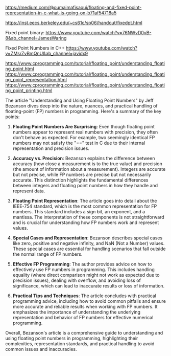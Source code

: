


https://medium.com/@oumaimafisaoui/floating-and-fixed-point-representation-in-c-what-is-going-on-b71af54718a5

https://inst.eecs.berkeley.edu/~cs61c/sp06/handout/fixedpt.html

Fixed point binary:
https://www.youtube.com/watch?v=76NWvD0vB-8&ab_channel=JamesWaring

Fixed Point Numbers in C++
https://www.youtube.com/watch?v=ZMsrZvBmQnU&ab_channel=javidx9


https://www.cprogramming.com/tutorial/floating_point/understanding_floating_point.html
https://www.cprogramming.com/tutorial/floating_point/understanding_floating_point_representation.html
https://www.cprogramming.com/tutorial/floating_point/understanding_floating_point_printing.html


The article "Understanding and Using Floating Point Numbers" by Jeff Bezanson dives deep into the nature, nuances, and practical handling of floating-point (FP) numbers in programming. Here's a summary of the key points:

1. **Floating Point Numbers Are Surprising**: Even though floating point numbers appear to represent real numbers with precision, they often don't behave as expected. For example, two seemingly identical FP numbers may not satisfy the "==" test in C due to their internal representation and precision issues.

2. **Accuracy vs. Precision**: Bezanson explains the difference between accuracy (how close a measurement is to the true value) and precision (the amount of information about a measurement). Integers are accurate but not precise, while FP numbers are precise but not necessarily accurate. This distinction highlights the fundamental differences between integers and floating point numbers in how they handle and represent data.

3. **Floating Point Representation**: The article goes into detail about the IEEE-754 standard, which is the most common representation for FP numbers. This standard includes a sign bit, an exponent, and a mantissa. The interpretation of these components is not straightforward and is crucial for understanding how FP numbers work and represent values.

4. **Special Cases and Representation**: Bezanson describes special cases like zero, positive and negative infinity, and NaN (Not a Number) values. These special cases are essential for handling scenarios that fall outside the normal range of FP numbers.

5. **Effective FP Programming**: The author provides advice on how to effectively use FP numbers in programming. This includes handling equality (where direct comparison might not work as expected due to precision issues), dealing with overflow, and avoiding loss of significance, which can lead to inaccurate results or loss of information.

6. **Practical Tips and Techniques**: The article concludes with practical programming advice, including how to avoid common pitfalls and ensure more accurate and reliable results when working with FP numbers. It emphasizes the importance of understanding the underlying representation and behavior of FP numbers for effective numerical programming.

Overall, Bezanson's article is a comprehensive guide to understanding and using floating point numbers in programming, highlighting their complexities, representation standards, and practical handling to avoid common issues and inaccuracies.
